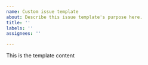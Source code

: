 ```yaml
---
name: Custom issue template
about: Describe this issue template's purpose here.
title: ''
labels: ''
assignees: ''

---
```


This is the template content
